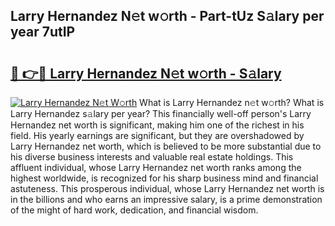 ## Larry Hernandez N𝚎t w𝚘rth - Part-tUz S𝚊lary per year 7utIP

# <h2><a href="http://gc01ykr.nevu.top/?p=Larry+Hernandez">🔗 👉🔴 Larry Hernandez N𝚎t w𝚘rth - S𝚊lary</a></h2>

[![Larry Hernandez N𝚎t W𝚘rth](https://i.imgur.com/Oavwk0R.jpeg)](http://gc01ykr.nevu.top/?p=Larry+Hernandez)
What is Larry Hernandez n𝚎t w𝚘rth? What is Larry Hernandez s𝚊lary per year?
This financially well-off person's Larry Hernandez net worth is significant, making him one of the richest in his field. His yearly earnings are significant, but they are overshadowed by Larry Hernandez net worth, which is believed to be more substantial due to his diverse business interests and valuable real estate holdings. This affluent individual, whose Larry Hernandez net worth ranks among the highest worldwide, is recognized for his sharp business mind and financial astuteness. This prosperous individual, whose Larry Hernandez net worth is in the billions and who earns an impressive salary, is a prime demonstration of the might of hard work, dedication, and financial wisdom.
